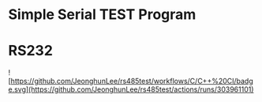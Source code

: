 # Simple Serial TEST Program 
# RS232 

![https://github.com/JeonghunLee/rs485test/workflows/C/C++%20CI/badge.svg](https://github.com/JeonghunLee/rs485test/actions/runs/303961101)


